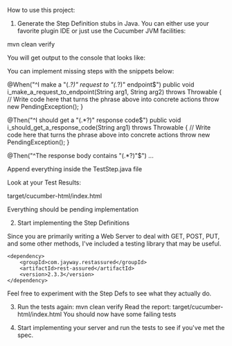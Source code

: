 How to use this project:

1. Generate the Step Definition stubs in Java. You can either use your favorite plugin IDE or just use the Cucumber JVM facilities:

mvn clean verify

You will get output to the console that looks like:

You can implement missing steps with the snippets below:

@When("^I make a \"(.*?)\" request to \"(.*?)\" endpoint$")
public void i_make_a_request_to_endpoint(String arg1, String arg2) throws Throwable {
    // Write code here that turns the phrase above into concrete actions
    throw new PendingException();
}

@Then("^I should get a \"(.*?)\" response code$")
public void i_should_get_a_response_code(String arg1) throws Throwable {
    // Write code here that turns the phrase above into concrete actions
    throw new PendingException();
}

@Then("^The response body contains \"(.*?)\"$")
...

Append everything inside the TestStep.java file

Look at your Test Results:

target/cucumber-html/index.html

Everything should be pending implementation

2. Start implementing the Step Definitions

Since you are primarily writing a Web Server to deal with GET, POST, PUT, and some other methods, I've included a testing library that may be useful.

    <dependency>
		<groupId>com.jayway.restassured</groupId>
		<artifactId>rest-assured</artifactId>
		<version>2.3.3</version>
	</dependency>

Feel free to experiment with the Step Defs to see what they actually do.

3. Run the tests again: mvn clean verify
   Read the report: target/cucumber-html/index.html
   You should now have some failing tests
   
4. Start implementing your server and run the tests to see if you've met the spec.